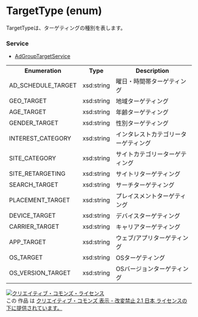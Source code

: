 # TargetType (enum)
TargetTypeは、ターゲティングの種別を表します。

### Service
+ [AdGroupTargetService](../services/AdGroupTargetService.md)

<table>
 <tr>
  <th>Enumeration </th>
  <th>Type</th>
  <th>Description</th>
 <tr>
  <td>AD_SCHEDULE_TARGET</td>
  <td>xsd:string</td>
  <td>曜日・時間帯ターゲティング</td>
 </tr>
 <tr>
  <td>GEO_TARGET</td>
  <td>xsd:string</td>
  <td>地域ターゲティング</td>
 </tr>
 <tr>
  <td>AGE_TARGET</td>
  <td>xsd:string</td>
  <td>年齢ターゲティング</td>
 </tr>
 <tr>
  <td>GENDER_TARGET</td>
  <td>xsd:string</td>
  <td>性別ターゲティング</td>
 </tr>
 <tr>
  <td>INTEREST_CATEGORY</td>
  <td>xsd:string</td>
  <td>インタレストカテゴリーターゲティング</td>
 </tr>
 <tr>
  <td>SITE_CATEGORY</td>
  <td>xsd:string</td>
  <td>サイトカテゴリーターゲティング</td>
 </tr>
 <tr>
  <td>SITE_RETARGETING</td>
  <td>xsd:string</td>
  <td>サイトリターゲティング</td>
 </tr>
 <tr>
  <td>SEARCH_TARGET</td>
  <td>xsd:string</td>
  <td>サーチターゲティング</td>
 </tr>
 <tr>
  <td>PLACEMENT_TARGET </td>
  <td>xsd:string</td>
  <td>プレイスメントターゲティング</td>
 </tr>
 <tr>
  <td>DEVICE_TARGET</td>
  <td>xsd:string</td>
  <td>デバイスターゲティング</td>
 </tr>
 <tr>
  <td>CARRIER_TARGET</td>
  <td>xsd:string</td>
  <td>キャリアターゲティング</td>
 </tr>
 <tr>
  <td>APP_TARGET</td>
  <td>xsd:string</td>
  <td>ウェブ/アプリターゲティング</td>
 </tr>
 <tr>
  <td>OS_TARGET</td>
  <td>xsd:string</td>
  <td>OSターゲティング</td>
 </tr>
 <tr>
  <td>OS_VERSION_TARGET</td>
  <td>xsd:string</td>
  <td>OSバージョンターゲティング</td>
 </tr>
</table>

<a rel="license" href="http://creativecommons.org/licenses/by-nd/2.1/jp/"><img alt="クリエイティブ・コモンズ・ライセンス" style="border-width:0" src="https://i.creativecommons.org/l/by-nd/2.1/jp/88x31.png" /></a><br />この 作品 は <a rel="license" href="http://creativecommons.org/licenses/by-nd/2.1/jp/">クリエイティブ・コモンズ 表示 - 改変禁止 2.1 日本 ライセンスの下に提供されています。</a>
